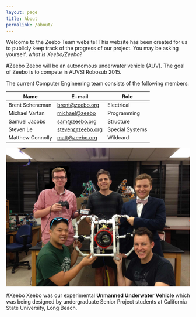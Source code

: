 ```yaml
---
layout: page
title: About
permalink: /about/
---
```


Welcome to the Zeebo Team website! This website has been created for us to publicly keep track of the progress of our project. You may be asking yourself, *what is Xeebo/Zeebo*?

#Zeebo
Zeebo will be an autonomous underwater vehicle (AUV). The goal of Zeebo is to compete in AUVSI Robosub 2015.

The current Computer Engineering team consists of the following members:


Name             | E-mail                                          | Role
-----------------|-------------------------------------------------|----------------
Brent Scheneman  | [brent@zeebo.org](mailto:brent@zeebo.org)       | Electrical
Michael Vartan   | [michael@zeebo](mailto:michael@zeebo.org)       | Programming
Samuel Jacobs    | [sam@zeebo.org](mailto:sam@zeebo.org)           | Structure
Steven Le        | [steven@zeebo.org](mailto:steven@zeebo.org)     | Special Systems
Matthew Connolly | [matt@zeebo.org](mailto:matt@zeebo.org)         | Wildcard


![Team Xeebo](/images/team.jpg "Team Xeebo")


#Xeebo
Xeebo was our experimental **Unmanned Underwater Vehicle** which was being designed by undergraduate Senior Project students at California State University, Long Beach. 